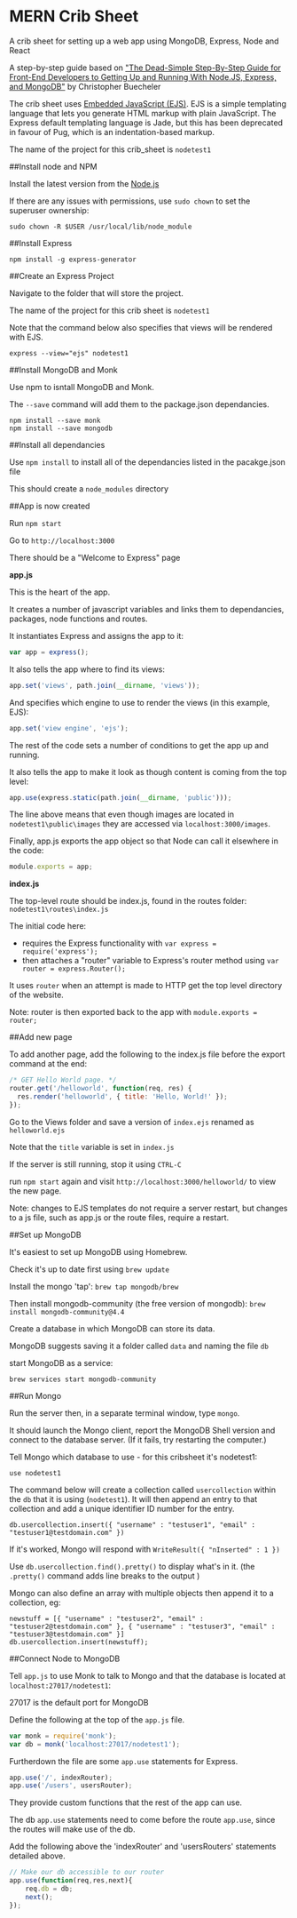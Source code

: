 # MERN Crib Sheet
A crib sheet for setting up a web app using MongoDB, Express, Node and React


A step-by-step guide based on ["The Dead-Simple Step-By-Step Guide for Front-End Developers to Getting Up and Running With Node.JS, Express, and MongoDB"](https://closebrace.com/tutorials/2017-03-02/the-dead-simple-step-by-step-guide-for-front-end-developers-to-getting-up-and-running-with-nodejs-express-and-mongodb)
by Christopher Buecheler  


The crib sheet uses [Embedded JavaScript (EJS)](https://ejs.co).
EJS is a simple templating language that lets you generate HTML markup with plain JavaScript.
The Express default templating language is Jade, but this has been deprecated in favour of Pug, which is an indentation-based markup.

The name of the project for this crib_sheet is ```nodetest1```

##Install node and NPM

Install the latest version from the [Node.js](https://nodejs.org/en/)

If there are any issues with permissions, use ```sudo chown``` to set the superuser ownership:

```
sudo chown -R $USER /usr/local/lib/node_module
```

##Install Express

```
npm install -g express-generator
```

##Create an Express Project

Navigate to the folder that will store the project.

The name of the project for this crib sheet is ```nodetest1```

Note that the command below also specifies that views will be rendered with EJS.

```
express --view="ejs" nodetest1
```

##Install MongoDB and Monk

Use npm to isntall MongoDB and Monk.

The ```--save``` command will add them to the package.json dependancies.

```
npm install --save monk
npm install --save mongodb
```

##Install all dependancies

Use ```npm install``` to install all of the dependancies listed in the pacakge.json file

This should create a ```node_modules``` directory

##App is now created

Run ```npm start```

Go to ```http://localhost:3000```

There should be a "Welcome to Express" page

**app.js**

This is the heart of the app.

It creates a number of javascript variables and links them to dependancies, packages, node functions and routes.

It instantiates Express and assigns the app to it:

```JavaScript
var app = express();
```

It also tells the app where to find its views:

```JavaScript
app.set('views', path.join(__dirname, 'views'));
```

And specifies which engine to use to render the views (in this example, EJS):

```JavaScript
app.set('view engine', 'ejs');
```

The rest of the code sets a number of conditions to get the app up and running.

It also tells the app to make it look as though content is coming from the top level:

```JavaScript
app.use(express.static(path.join(__dirname, 'public')));
```

The line above means that even though images are located in ```nodetest1\public\images``` they are accessed via ```localhost:3000/images```.


Finally, app.js exports the app object so that Node can call it elsewhere in the code:

```JavaScript
module.exports = app;
```


**index.js**

The top-level route should be index.js, found in the routes folder: ```nodetest1\routes\index.js```

The initial code here:
- requires the Express functionality with ```var express = require('express');```
- then attaches a "router" variable to Express's router method using ```var router = express.Router();```

It uses ```router``` when an attempt is made to HTTP get the top level directory of the website.

Note: router is then exported back to the app with ```module.exports = router;```

##Add new page

To add another page, add the following to the index.js file before the export command at the end:

```JavaScript
/* GET Hello World page. */
router.get('/helloworld', function(req, res) {
  res.render('helloworld', { title: 'Hello, World!' });
});
```

Go to the Views folder and save a version of ```index.ejs``` renamed as ```helloworld.ejs```

Note that the ```title``` variable is set in ```index.js```

If the server is still running, stop it using ```CTRL-C```

run ```npm start``` again and visit ```http://localhost:3000/helloworld/``` to view the new page.

Note: changes to EJS templates do not require a server restart, but changes to a js file, such as app.js or the route files, require a restart.

##Set up MongoDB

It's easiest to set up MongoDB using Homebrew.

Check it's up to date first using ```brew update```

Install the mongo 'tap': ```brew tap mongodb/brew```

Then install mongodb-community (the free version of mongodb): ```brew install mongodb-community@4.4```

Create a database in which MongoDB can store its data.

MongoDB suggests saving it a folder called ```data``` and naming the file ```db```

start MongoDB as a service:

```
brew services start mongodb-community
```

##Run Mongo

Run the server then, in a separate terminal window, type ```mongo```.

It should launch the Mongo client, report the MongoDB Shell version and connect to the database server. (If it fails, try restarting the computer.)

Tell Mongo which database to use - for this cribsheet it's nodetest1:

```
use nodetest1
```


The command below will create a collection called ```usercollection``` within the ```db``` that it is using (```nodetest1```). It will then append an entry to that collection and add a unique identifier ID number for the entry.

```
db.usercollection.insert({ "username" : "testuser1", "email" : "testuser1@testdomain.com" })
```

If it's worked, Mongo will respond with ```WriteResult({ "nInserted" : 1 })```

Use ```db.usercollection.find().pretty()``` to display what's in it. (the ```.pretty()``` command adds line breaks to the output )

Mongo can also define an array with multiple objects then append it to a collection, eg:

```
newstuff = [{ "username" : "testuser2", "email" : "testuser2@testdomain.com" }, { "username" : "testuser3", "email" : "testuser3@testdomain.com" }]
db.usercollection.insert(newstuff);
```

##Connect Node to MongoDB

Tell ```app.js``` to use Monk to talk to Mongo and that the database is located at ```localhost:27017/nodetest1```:

27017 is the default port for MongoDB

Define the following at the top of the ```app.js``` file.

```JavaScript
var monk = require('monk');
var db = monk('localhost:27017/nodetest1');
```

Furtherdown the file are some `app.use` statements for Express.

```JavaScript
app.use('/', indexRouter);
app.use('/users', usersRouter);
```

They provide custom functions that the rest of the app can use.

The db `app.use` statements need to come before the route `app.use`, since the routes will make use of the db.

Add the following above the 'indexRouter' and 'usersRouters' statements detailed above.

```JavaScript
// Make our db accessible to our router
app.use(function(req,res,next){
    req.db = db;
    next();
});
```
